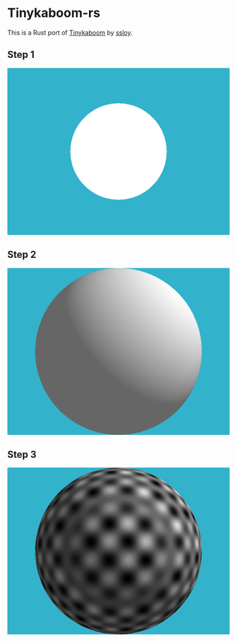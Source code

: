# Tinykaboom-rs

This is a Rust port of [Tinykaboom](https://github.com/ssloy/tinykaboom/wiki) by [ssloy](https://github.com/ssloy).

## Step 1
![step-1](step_1.png)

## Step 2
![step-2](step_2.png)

## Step 3
![step-3](step_3.png)
